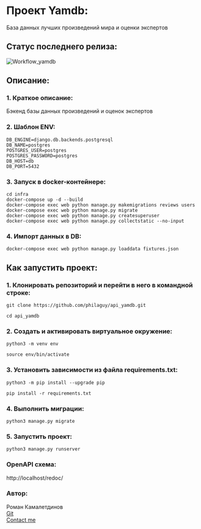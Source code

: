 # Проект Yamdb:
База данных лучших произведений мира и оценки экспертов

## Статус последнего релиза:
![Workflow_yamdb](https://github.com/philaguy/yamdb_final/actions/workflows/yamdb_workflow.yml/badge.svg?event=push)

## Описание:

### 1. Краткое описание:
Бэкенд базы данных произведений и оценок экспертов

### 2. Шаблон ENV:
```
DB_ENGINE=django.db.backends.postgresql
DB_NAME=postgres
POSTGRES_USER=postgres
POSTGRES_PASSWORD=postgres
DB_HOST=db
DB_PORT=5432
```

### 3. Запуск в docker-контейнере:
```
cd infra
docker-compose up -d --build
docker-compose exec web python manage.py makemigrations reviews users
docker-compose exec web python manage.py migrate
docker-compose exec web python manage.py createsuperuser
docker-compose exec web python manage.py collectstatic --no-input
```

### 4. Импорт данных в DB:
```
docker-compose exec web python manage.py loaddata fixtures.json
```

## Как запустить проект:

### 1. Клонировать репозиторий и перейти в него в командной строке:
```
git clone https://github.com/philaguy/api_yamdb.git

cd api_yamdb
```

### 2. Cоздать и активировать виртуальное окружение:
```
python3 -m venv env

source env/bin/activate
```

### 3. Установить зависимости из файла requirements.txt:
```
python3 -m pip install --upgrade pip

pip install -r requirements.txt
```

### 4. Выполнить миграции:
```
python3 manage.py migrate
```

### 5. Запустить проект:
```
python3 manage.py runserver
```
### OpenAPI схема:

http://localhost/redoc/

### Автор:
Роман Камалетдинов <br />
[Git](https://github.com/philaguy) <br />
[Contact me](mailto:philaguy@yandex.ru)
